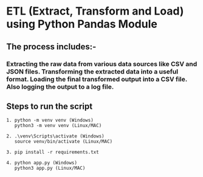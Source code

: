 # ETL (Extract, Transform and Load) using Python Pandas Module

## The process includes:-

### Extracting the raw data from various data sources like CSV and JSON files. Transforming the extracted data into a useful format. Loading the final transformed output into a CSV file. Also logging the output to a log file.  

## Steps to run the script

```
1. python -m venv venv (Windows)
   python3 -m venv venv (Linux/MAC)

2. .\venv\Scripts\activate (Windows)
   source venv/bin/activate (Linux/MAC)

3. pip install -r requirements.txt

4. python app.py (Windows)
   python3 app.py (Linux/MAC)

```
